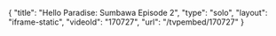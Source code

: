 {
    "title": "Hello Paradise: Sumbawa Episode 2",
    "type": "solo",
    "layout": "iframe-static",
    "videoId": "170727",
    "url": "\/tvpembed\/170727"
}